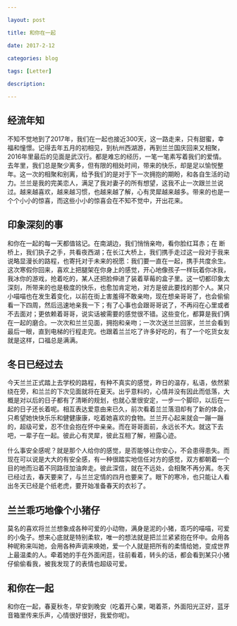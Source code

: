 ```yaml
---

layout: post 

title: 和你在一起

date: 2017-2-12

categories: blog
 
tags: [Letter]

description: 

---
```


## 经流年知

不知不觉地到了2017年，我们在一起也接近300天，这一路走来，只有甜蜜，幸福和憧憬。记得去年五月的初相见，到杭州西湖游，再到兰兰国庆回来又相聚，2016年里最后的见面是武汉行。都是难忘的经历，一笔一笔素写着我们的爱情。去年里，我们总是聚少离多，但有限的相处时间，带来的快乐，却是足以愉悦整年。这一次的相聚和别离，给予我们的是对于下一次拥抱的期盼，和各自生活的动力。兰兰是我的完美恋人，满足了我对妻子的所有想望，这我不止一次跟兰兰说过。越来越喜欢，越来越习惯，也越来越了解，心有灵犀越来越多。带来的也是一个个小小的惊喜，而这些小小的惊喜会在不知不觉中，开出花来。

## 印象深刻的事

和你在一起的每一天都值铭记。在南湖边，我们悄悄亲吻，看你脸红耳赤；在
断桥上，我们执子之手，共看夜西湖；在长江大桥上，我们携手走过这一段对于我来说略显漫长的路程，也寄托对于未来的祝愿：我们要一直在一起，携手共度余生。这次寒假你回来，喜欢上把腿架在你身上的感觉，开心地像孩子一样玩着你冰我，我冰你的游戏，抢着吃的，某人还把脸伸进了装着草莓的盒子里。这一切都印象太深刻，所带来的也是极度的快乐，也愈加肯定地，对方是彼此要找的那个人。某只小喵喵也在发生着变化，以前在街上害羞得不敢亲吻，现在想亲哥哥了，也会偷偷看一下四周，然后迅速地亲我一下；有了心事也会跟哥哥说了，不再闷在心里或者不去面对；更依赖着哥哥，说实话被需要的感觉很不错。这些变化，都算是我们俩在一起的磨合。一次次和兰兰见面，拥抱和亲吻；一次次送兰兰回家，兰兰会看到最后一眼，直到电梯的行程走完。也跟着兰兰吃了许多好吃的，有了一个吃货女友就是这样，口福总是满满。

## 冬日已经过去

今天兰兰正式踏上去学校的路程，有种不真实的感觉，昨日的温存，私语，依然萦绕在旁，和兰兰的下次见面就将在夏天。出乎意料的，心情并没有因此而低落，大概是对以后的日子都有了清晰的规划，也就心里很安定，一步一个脚印，以后在一起的日子还长着呢。相互表达爱意由来已久，前次看着兰兰落泪却有了新的体会，只希望她快快乐乐和健健康康，吃着她喜欢的食物。兰兰开心起来就会一蹦一蹦的，超级可爱，忍不住会抱在怀中亲亲。而在哥哥面前，永远长不大。就这下去吧，一辈子在一起。彼此心有灵犀，彼此互相了解，袒露心迹。

什么事安全感呢？就是那个人给你的感觉，是否能够让你安心，不会患得患失。而现在可以说是大大的有安全感，有一种很踏实地信任对方的感觉，双方都朝着一个目的地而沿着不同路径加油奔走。彼此深信，就在不远处，会相聚不再分离。冬天已经过去，春天要来了，与兰兰定情的四月也要来了。眼下的寒冷，也只能让人看出冬天已经是个纸老虎，要开始准备春天的衣衫了。

## 兰兰乖巧地像个小猪仔

莫名的喜欢将兰兰想象成各种可爱的小动物，满身是泥的小猪，乖巧的喵喵，可爱的小兔子。想来心底就是特别柔软，唯一的想法就是把兰兰紧紧抱在怀中。会用各种昵称来叫她，会用各种声调来唤她，爱一个人就是把所有的柔情给她，变成世界上最温柔的人。牵着她的手在外面闲逛，往前看着，转头的话，都会看到某只小猪仔偷偷看我，被我发现了的表情也超级可爱。

## 和你在一起

和你在一起，春夏秋冬，早安到晚安（吃着开心果，喝着茶，外面阳光正好，蓝牙音箱里传来乐声，心情很好很好，我爱你呢)。
